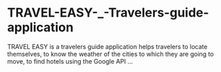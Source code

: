 # TRAVEL-EASY-_-Travelers-guide-application
TRAVEL EASY is a travelers guide application helps travelers to locate themselves, to know the weather of the cities to which they are going to move, to find hotels using the Google API ...
